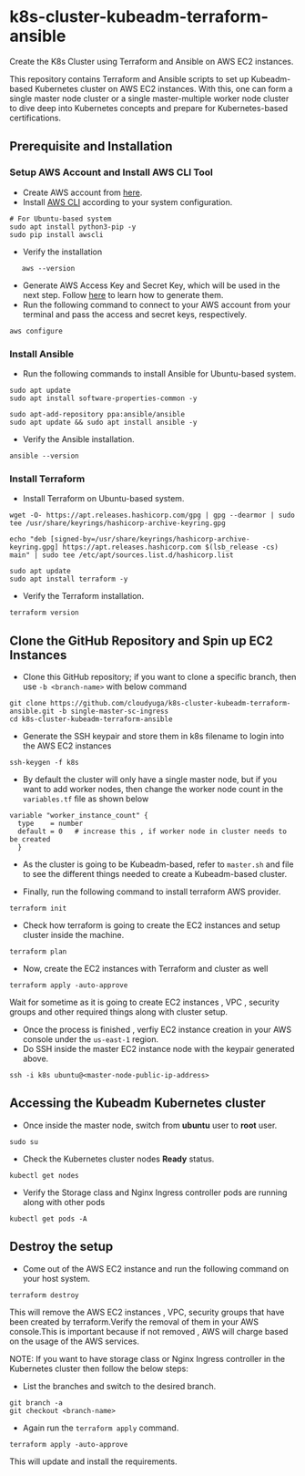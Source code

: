 # k8s-cluster-kubeadm-terraform-ansible
Create the K8s Cluster using Terraform and Ansible on AWS EC2 instances.

This repository contains Terraform and Ansible scripts to set up Kubeadm-based Kubernetes cluster on AWS EC2 instances. With this, one can form a single master node cluster or a single master-multiple worker node cluster to dive deep into Kubernetes concepts and prepare for Kubernetes-based certifications.

## Prerequisite and Installation
### Setup AWS Account and Install AWS CLI Tool
- Create AWS account from [here](https://aws.amazon.com/).
- Install [AWS CLI](https://docs.aws.amazon.com/cli/latest/userguide/getting-started-install.html) according to your system configuration.
```
# For Ubuntu-based system
sudo apt install python3-pip -y
sudo pip install awscli
```
- Verify the installation
```
   aws --version
```
- Generate AWS Access Key and Secret Key, which will be used in the next step. Follow [here](https://docs.aws.amazon.com/IAM/latest/UserGuide/id_root-user_manage_add-key.html) to learn how to generate them.
- Run the following command to connect to your AWS account from your terminal and pass the access and secret keys, respectively.
```
aws configure
```

### Install Ansible
- Run the following commands to install Ansible for Ubuntu-based system.
```
sudo apt update
sudo apt install software-properties-common -y

sudo apt-add-repository ppa:ansible/ansible
sudo apt update && sudo apt install ansible -y
```
- Verify the Ansible installation.
```
ansible --version
```
### Install Terraform
- Install Terraform on Ubuntu-based system.
```
wget -O- https://apt.releases.hashicorp.com/gpg | gpg --dearmor | sudo tee /usr/share/keyrings/hashicorp-archive-keyring.gpg

echo "deb [signed-by=/usr/share/keyrings/hashicorp-archive-keyring.gpg] https://apt.releases.hashicorp.com $(lsb_release -cs) main" | sudo tee /etc/apt/sources.list.d/hashicorp.list

sudo apt update
sudo apt install terraform -y
```
- Verify the Terraform installation.
```
terraform version
```

## Clone the GitHub Repository and Spin up EC2 Instances
- Clone this GitHub repository; if you want to clone a specific branch, then use `-b <branch-name>` with below command
```
git clone https://github.com/cloudyuga/k8s-cluster-kubeadm-terraform-ansible.git -b single-master-sc-ingress
cd k8s-cluster-kubeadm-terraform-ansible
```
- Generate the SSH keypair and store them in k8s filename to login into the AWS EC2 instances
```
ssh-keygen -f k8s
```
- By default the cluster will only have a single master node, but if you want to add worker nodes, then change the worker node count in the `variables.tf` file as shown below
```
variable "worker_instance_count" {
  type    = number
  default = 0   # increase this , if worker node in cluster needs to be created
  }
```

- As the cluster is going to be Kubeadm-based, refer to `master.sh` and file to see the different things needed to create a Kubeadm-based cluster.

- Finally, run the following command to install terraform AWS provider.
```
terraform init
```
- Check how terraform is going to create the EC2 instances and setup cluster inside the machine.
```
terraform plan
```
- Now, create the EC2 instances with Terraform and cluster as well
```
terraform apply -auto-approve
```

Wait for sometime as it is going to create EC2 instances , VPC , security groups and other required things along with cluster setup.
- Once the process is finished , verfiy EC2 instance creation in your AWS console under the `us-east-1` region.
- Do SSH inside the master EC2 instance node with the keypair generated above.
```
ssh -i k8s ubuntu@<master-node-public-ip-address>
```

## Accessing the Kubeadm Kubernetes cluster
- Once inside the master node, switch from **ubuntu** user to **root** user.
```
sudo su
```
- Check the Kubernetes cluster nodes **Ready** status.
```
kubectl get nodes
```
- Verify the Storage class and Nginx Ingress controller pods are running along with other pods
```
kubectl get pods -A
```   

## Destroy the setup
- Come out of the AWS EC2 instance and run the following command on your host system.
```
terraform destroy
```
This will remove the AWS EC2 instances , VPC, security groups that have been created by terraform.Verify the removal of them in your AWS console.This is important because if not removed , AWS will charge based on the usage of the AWS services.

NOTE: If you want to have storage class or Nginx Ingress controller in the Kubernetes cluster then follow the below steps:
- List the branches and switch to the desired branch.
```
git branch -a
git checkout <branch-name>
```
- Again run the `terraform apply` command.
```
terraform apply -auto-approve
```
This will update and install the requirements.




